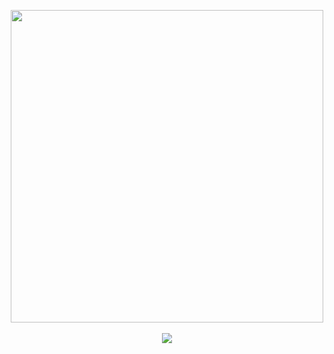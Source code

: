 <p align="center">
  <img src="https://cdn.codechef.com/download/small-banner/START181C/1744096414.png" width="500"><br><br>
  <a href="https://www.codechef.com/START182D">
    <img src="https://img.shields.io/badge/CodeChef-START180D-blue?style=for-the-badge">
  </a>
</p> 

